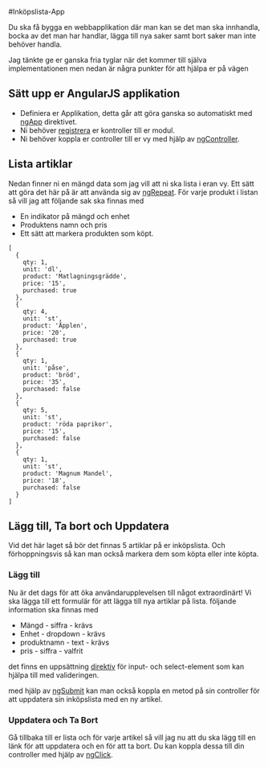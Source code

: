 #Inköpslista-App

Du ska få bygga en webbapplikation där man kan se det man ska innhandla, bocka av det man har handlar, lägga till nya saker samt bort saker man inte behöver handla.

Jag tänkte ge er ganska fria tyglar när det kommer till själva implementationen men nedan är några punkter för att hjälpa er på vägen

## Sätt upp er AngularJS applikation

* Definiera er Applikation, detta går att göra ganska so automatiskt med [ngApp](https://docs.angularjs.org/api/ng/directive/ngApp) direktivet.
* Ni behöver [registrera](https://docs.angularjs.org/guide/controller) er kontroller till er modul.
* Ni behöver koppla er controller till er vy med hjälp av [ngController](https://docs.angularjs.org/api/ng/directive/ngController).

## Lista artiklar

Nedan finner ni en mängd data som jag vill att ni ska lista i eran vy. Ett sätt att göra det här på är att använda sig av [ngRepeat](https://docs.angularjs.org/api/ng/directive/ngRepeat). För varje produkt i listan så vill jag att följande sak ska finnas med

* En indikator på mängd och enhet
* Produktens namn och pris
* Ett sätt att markera produkten som köpt.

```
[
  {
    qty: 1,
    unit: 'dl',
    product: 'Matlagningsgrädde',
    price: '15',
    purchased: true
  },
  {
    qty: 4,
    unit: 'st',
    product: 'Äpplen',
    price: '20',
    purchased: true
  },
  {
    qty: 1,
    unit: 'påse',
    product: 'bröd',
    price: '35',
    purchased: false
  },
  {
    qty: 5,
    unit: 'st',
    product: 'röda paprikor',
    price: '15',
    purchased: false
  },
  {
    qty: 1,
    unit: 'st',
    product: 'Magnum Mandel',
    price: '18',
    purchased: false
  }
]
```
## Lägg till, Ta bort och Uppdatera

Vid det här laget så bör det finnas 5 artiklar på er inköpslista. Och förhoppningsvis så kan man också markera dem som köpta eller inte köpta.

### Lägg till

Nu är det dags för att öka användarupplevelsen till något extraordinärt! Vi ska lägga till ett formulär för att lägga till nya artiklar på lista. följande information ska finnas med

* Mängd - siffra - krävs
* Enhet - dropdown - krävs
* produktnamn - text - krävs
* pris - siffra - valfrit

det finns en uppsättning [direktiv](https://docs.angularjs.org/api/ng/directive) för input- och select-element som kan hjälpa till med valideringen.

med hjälp av [ngSubmit](https://docs.angularjs.org/api/ng/directive/ngSubmit) kan man också koppla en metod på sin controller för att uppdatera sin inköpslista med en ny artikel.

### Uppdatera och Ta Bort

Gå tillbaka till er lista och för varje artikel så vill jag nu att du ska lägg till en länk för att uppdatera och en för att ta bort. Du kan koppla dessa till din controller med hjälp av [ngClick](https://docs.angularjs.org/api/ng/directive/ngClick).
